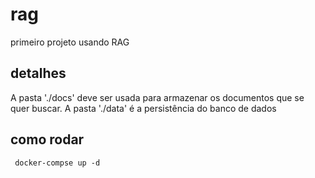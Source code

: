 # rag
primeiro projeto usando RAG

## detalhes
A pasta './docs' deve ser usada para armazenar os documentos que se quer buscar. 
A pasta './data' é a persistência do banco de dados

## como rodar
``` docker-compse up -d```